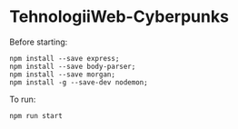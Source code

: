 # TehnologiiWeb-Cyberpunks

Before starting:
```
npm install --save express;
npm install --save body-parser;
npm install --save morgan;
npm install -g --save-dev nodemon;
```

To run:
```
npm run start
```

